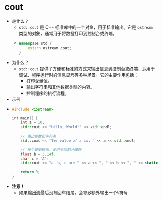 # cout
- 是什么？
	- `std::cout` 是 C++ 标准库中的一个对象，用于标准输出。它是 `ostream` 类型的对象，通常用于将数据打印到控制台或终端。
	- ``` cpp
	  namespace std {
	      extern ostream cout;
	  }
	  ```
- 为什么？
	- `std::cout` 提供了方便和标准的方式来输出信息到控制台或终端，适用于调试、程序运行时的信息显示等多种场景。它的主要作用包括：
		- 打印变量值。
		- 输出字符串和其他数据类型的内容。
		- 控制程序的执行流程。
- 示例
- ``` cpp
  #include <iostream>
  
  int main() {
      int a = 10;
      std::cout << "Hello, World!" << std::endl;
      
      // 输出整数和字符串
      std::cout << "The value of a is: " << a << std::endl;
  
      // 多个数据输出，使用不同的分隔符
      float b = 3.14f;
      char c = 'A';
      std::cout << "a, b, c are " << a << ", " << b << ", " << static_cast<int>(c) << std::endl;
  
      return 0;
  }
  ```
- **注意！**
	- 如果输出流最后没有回车结尾，会导致额外输出一个`%`符号
